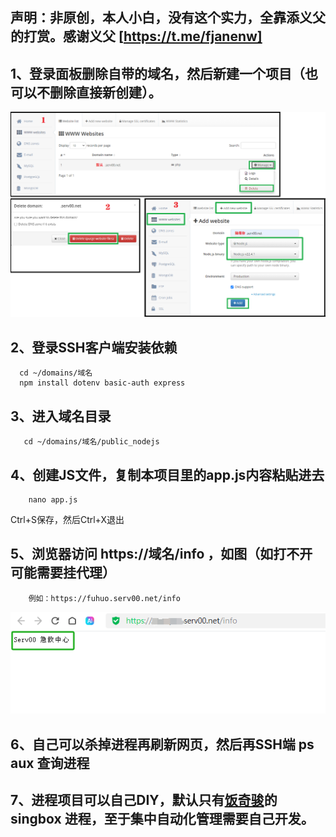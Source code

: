   ##  声明：非原创，本人小白，没有这个实力，全靠添义父的打赏。感谢义父 [https://t.me/fjanenw] 
  
  ## 1、登录面板删除自带的域名，然后新建一个项目（也可以不删除直接新创建）。
![Image Description](https://github.com/ryty1/alist-log/blob/main/github_images/1.png?raw=true)
       
  ## 2、登录SSH客户端安装依赖
      cd ~/domains/域名
      npm install dotenv basic-auth express

  ## 3、进入域名目录
       cd ~/domains/域名/public_nodejs
       
  ## 4、创建JS文件，复制本项目里的app.js内容粘贴进去
        nano app.js

 Ctrl+S保存，然后Ctrl+X退出

  ## 5、浏览器访问  https://域名/info ，如图（如打不开可能需要挂代理）
        例如：https://fuhuo.serv00.net/info
![Image Description](https://github.com/ryty1/alist-log/blob/main/github_images/3.png?raw=true)

  ## 6、自己可以杀掉进程再刷新网页，然后再SSH端 ps aux 查询进程
  
  ## 7、进程项目可以自己DIY，默认只有[饭奇骏](https://github.com/frankiejun/serv00-play)的 singbox 进程，至于集中自动化管理需要自己开发。
